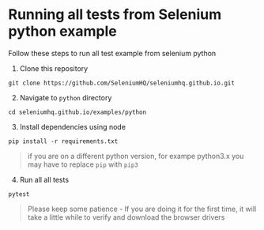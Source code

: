 # Running all tests from Selenium python example

Follow these steps to run all test example from selenium python

1. Clone this repository

```
git clone https://github.com/SeleniumHQ/seleniumhq.github.io.git
```

2. Navigate to `python` directory

```
cd seleniumhq.github.io/examples/python
```

3. Install dependencies using node

```
pip install -r requirements.txt
```
> if you are on a different python version, for exampe python3.x you may have to replace `pip` with `pip3`

4. Run all all tests

```
pytest
```

> Please keep some patience - If you are doing it for the first time, it will take a little while to verify and download the browser drivers
